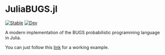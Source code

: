 # JuliaBUGS.jl
[![Stable](https://img.shields.io/badge/docs-stable-blue.svg)](https://TuringLang.github.io/JuliaBUGS.jl/stable)
[![Dev](https://img.shields.io/badge/docs-dev-blue.svg)](https://TuringLang.github.io/JuliaBUGS.jl/dev)

A modern implementation of the BUGS probabilistic programming language in Julia. 

You can just follow this [link](https://turinglang.org/JuliaBUGS.jl/dev/example) for a working example.
